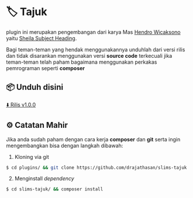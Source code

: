 # 🏷 Tajuk

plugin ini merupakan pengembangan dari karya Mas <a href="https://github.com/hendrowicaksono" target="_blank">Hendro Wicaksono</a> yaitu <a target="_blank" href="https://gitlab.com/sheila-subject-heading/backend-api">Sheila Subject Heading</a>.

Bagi teman-teman yang hendak menggunakannya unduhlah dari versi rilis dan tidak disarankan menggunakan versi **source code** terkecuali jika teman-teman telah paham bagaimana menggunakan perkakas pemrograman seperti **composer**

## 📦 Unduh disini
[⬇️ Rilis v1.0.0](https://github.com/drajathasan/slims-tajuk/releases/tag/v1.0.0)

## ⚙️ Catatan Mahir
Jika anda sudah paham dengan cara kerja **composer** dan **git** serta ingin mengembangkan bisa dengan langkah dibawah:
1. Kloning via git
```bash
$ cd plugins/ && git clone https://github.com/drajathasan/slims-tajuk
```

2. Menginstall *dependency*
```bash
$ cd slims-tajuk/ && composer install
```